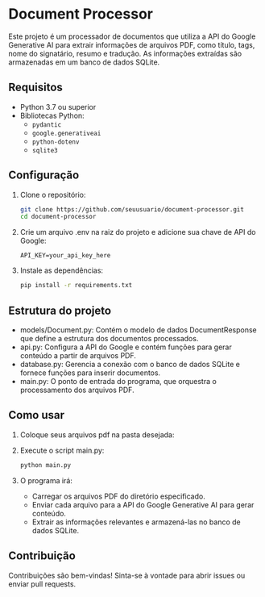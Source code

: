 # Document Processor

Este projeto é um processador de documentos que utiliza a API do Google Generative AI para extrair informações de
arquivos PDF, como título, tags, nome do signatário, resumo e tradução. As informações extraídas são armazenadas em um
banco de dados SQLite.

## Requisitos

- Python 3.7 ou superior
- Bibliotecas Python:
    - `pydantic`
    - `google.generativeai`
    - `python-dotenv`
    - `sqlite3`

## Configuração

1. Clone o repositório:

   ```bash
   git clone https://github.com/seuusuario/document-processor.git
   cd document-processor

2. Crie um arquivo .env na raiz do projeto e adicione sua chave de API do Google:
    ```env
   API_KEY=your_api_key_here
    ```

3. Instale as dependências:

   ```bash
   pip install -r requirements.txt
   ```

## Estrutura do projeto

- models/Document.py: Contém o modelo de dados DocumentResponse que define a estrutura dos documentos processados.
- api.py: Configura a API do Google e contém funções para gerar conteúdo a partir de arquivos PDF.
- database.py: Gerencia a conexão com o banco de dados SQLite e fornece funções para inserir documentos.
- main.py: O ponto de entrada do programa, que orquestra o processamento dos arquivos PDF.

## Como usar

1. Coloque seus arquivos pdf na pasta desejada:
2. Execute o script main.py:

   ```bash
   python main.py
   ```
   
3. O programa irá:
   - Carregar os arquivos PDF do diretório especificado.
   - Enviar cada arquivo para a API do Google Generative AI para gerar conteúdo.
   - Extrair as informações relevantes e armazená-las no banco de dados SQLite.

## Contribuição
Contribuições são bem-vindas! Sinta-se à vontade para abrir issues ou enviar pull requests.